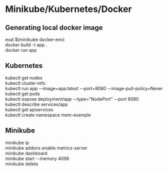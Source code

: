 # Minikube/Kubernetes/Docker

## Generating local docker image
eval $(minikube docker-env)  
docker build -t app .  
docker run app  

## Kubernetes
kubectl get nodes  
kubectl cluster-info  
kubectl run app --image=app:latest --port=8080 --image-pull-policy=Never  
kubectl get pods  
kubectl expose deployment/app --type="NodePort" --port 8080  
kubectl describe services/app  
kubectl get apiservices  
kubectl create namespace mem-example  

## Minikube
minikube ip  
minikube addons enable metrics-server  
minikube dashboard  
minikube start --memory 4096  
minikube delete  
